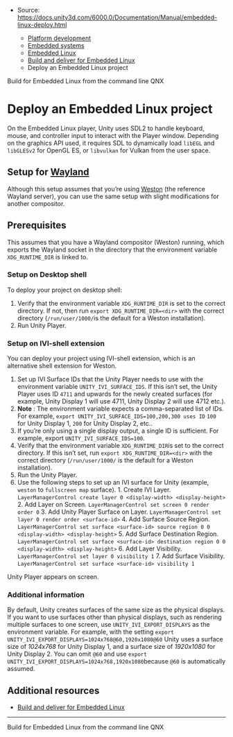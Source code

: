 * Source: https://docs.unity3d.com/6000.0/Documentation/Manual/embedded-linux-deploy.html

  * [Platform development ](https://docs.unity3d.com/6000.0/Documentation/Manual/PlatformSpecific.html)
  * [Embedded systems](https://docs.unity3d.com/6000.0/Documentation/Manual/embedded-systems.html)
  * [Embedded Linux](https://docs.unity3d.com/6000.0/Documentation/Manual/embedded-linux.html)
  * [Build and deliver for Embedded Linux](https://docs.unity3d.com/6000.0/Documentation/Manual/embedded-linux-build-and-deliver.html)
  * Deploy an Embedded Linux project


[](https://docs.unity3d.com/6000.0/Documentation/Manual/embedded-linux-build-command-line.html)
Build for Embedded Linux from the command line 
[](https://docs.unity3d.com/6000.0/Documentation/Manual/qnx.html)
QNX
# Deploy an Embedded Linux project
On the Embedded Linux player, Unity uses SDL2 to handle keyboard, mouse, and controller input to interact with the Player window. Depending on the graphics API used, it requires SDL to dynamically load `libEGL` and `libGLESv2` for OpenGL ES, or `libvulkan` for Vulkan from the user space.
## Setup for [Wayland](https://wiki.archlinux.org/title/Wayland)
Although this setup assumes that you’re using [Weston](https://gitlab.freedesktop.org/wayland/weston) (the reference Wayland server), you can use the same setup with slight modifications for another compositor.
## Prerequisites
This assumes that you have a Wayland compositor (Weston) running, which exports the Wayland socket in the directory that the environment variable `XDG_RUNTIME_DIR` is linked to.
### Setup on Desktop shell
To deploy your project on desktop shell:
  1. Verify that the environment variable `XDG_RUNTIME_DIR` is set to the correct directory. If not, then run `export XDG_RUNTIME_DIR=<dir>` with the correct directory (`/run/user/1000/`is the default for a Weston installation).
  2. Run Unity Player.


### Setup on IVI-shell extension
You can deploy your project using IVI-shell extension, which is an alternative shell extension for Weston.
  1. Set up IVI Surface IDs that the Unity Player needs to use with the environment variable `UNITY_IVI_SURFACE_IDS`. If this isn’t set, the Unity Player uses ID `4711` and upwards for the newly created surfaces (for example, Unity Display 1 will use 4711, Unity Display 2 will use 4712 etc.).
  2. **Note** : The environment variable expects a comma-separated list of IDs. For example, `export UNITY_IVI_SURFACE_IDS=100,200,300 uses ID` `100` for Unity Display 1, `200` for Unity Display 2, etc..
  3. If you’re only using a single display output, a single ID is sufficient. For example, export `UNITY_IVI_SURFACE_IDS=100`.
  4. Verify that the environment variable `XDG_RUNTIME_DIR`is set to the correct directory. If this isn’t set, run `export XDG_RUNTIME_DIR=<dir>` with the correct directory (`/run/user/1000/` is the default for a Weston installation).
  5. Run the Unity Player.
  6. Use the following steps to set up an IVI surface for Unity (example, `weston` to `fullscreen map` surface).
    1. Create IVI Layer.
`LayerManagerControl create layer 0 <display-width> <display-height>`
    2. Add Layer on Screen.
`LayerManagerControl set screen 0 render order 0`
    3. Add Unity Player Surface on Layer.
`LayerManagerControl set layer 0 render order <surface-id>`
    4. Add Surface Source Region.
`LayerManagerControl set surface <surface-id> source region 0 0 <display-width> <display-height>`
    5. Add Surface Destination Region.
`LayerManagerControl set surface <surface-id> destination region 0 0 <display-width> <display-height>`
    6. Add Layer Visibility.
`LayerManagerControl set layer 0 visibility 1`
    7. Add Surface Visibility.
`LayerManagerControl set surface <surface-id> visibility 1`


Unity Player appears on screen.
### Additional information
By default, Unity creates surfaces of the same size as the physical displays. If you want to use surfaces other than physical displays, such as rendering multiple surfaces to one screen, use `UNITY_IVI_EXPORT_DISPLAYS` as the environment variable.
For example, with the setting `export` `UNITY_IVI_EXPORT_DISPLAYS=1024x768@60,1920x1080@60` Unity uses a surface size of _1024x768_ for Unity Display 1, and a surface size of _1920x1080_ for Unity Display 2.
You can omit `@60` and use `export UNITY_IVI_EXPORT_DISPLAYS=1024x768,1920x1080`because `@60` is automatically assumed.
## Additional resources
  * [Build and deliver for Embedded Linux](https://docs.unity3d.com/6000.0/Documentation/Manual/embedded-linux-build-and-deliver.html)


* * *
[](https://docs.unity3d.com/6000.0/Documentation/Manual/embedded-linux-build-command-line.html)
Build for Embedded Linux from the command line 
[](https://docs.unity3d.com/6000.0/Documentation/Manual/qnx.html)
QNX

